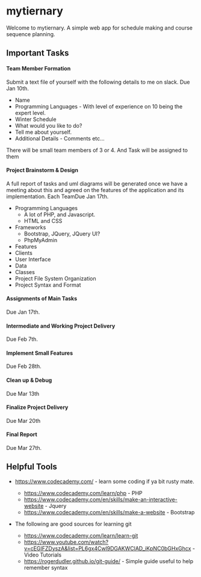 # mytiernary
Welcome to mytiernary. A simple web app for schedule making and course sequence planning.

## Important Tasks

#### Team Member Formation
Submit a text file of yourself with the following details to me on slack. Due Jan 10th.
  + Name
  + Programming Languages - With level of experience on 10 being the expert level.
  + Winter Schedule
  + What would you like to do?
  + Tell me about yourself.
  + Additional Details - Comments etc...

There will be small team members of 3 or 4. And Task will be assigned to them
  
#### Project Brainstorm & Design
A full report of tasks and uml diagrams will be generated once we have a meeting about this and agreed on the features of the application and its implementation. Each TeamDue Jan 17th.
  + Programming Languages
    - A lot of PHP, and Javascript.
    - HTML and CSS
  + Frameworks
    - Bootstrap, JQuery, JQuery UI?
    - PhpMyAdmin
  + Features
  + Clients
  + User Interface
  + Data
  + Classes
  + Project File System Organization
  + Project Syntax and Format
  
#### Assignments of Main Tasks
Due Jan 17th.

#### Intermediate and Working Project Delivery
Due Feb 7th.

#### Implement Small Features
Due Feb 28th.

#### Clean up & Debug
Due Mar 13th

#### Finalize Project Delivery
Due Mar 20th

#### Final Report
Due Mar 27th.

## Helpful Tools
  + https://www.codecademy.com/ - learn some coding if ya bit rusty mate.
    - https://www.codecademy.com/learn/php - PHP
    - https://www.codecademy.com/en/skills/make-an-interactive-website - Jquery
    - https://www.codecademy.com/en/skills/make-a-website - Bootstrap

  + The following are good sources for learning git
    - https://www.codecademy.com/learn/learn-git 
    - https://www.youtube.com/watch?v=cEGIFZDyszA&list=PL6gx4Cwl9DGAKWClAD_iKpNC0bGHxGhcx - Video Tutorials
    - https://rogerdudler.github.io/git-guide/ - Simple guide useful to help remember syntax
